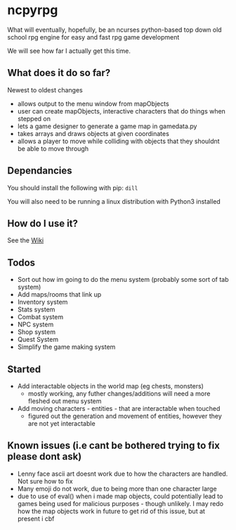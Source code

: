 # ncpyrpg
What will eventually, hopefully, be an ncurses python-based top down old school rpg engine for easy and fast rpg game development

We will see how far I actually get this time. 

## What does it do so far?
Newest to oldest changes
* allows output to the menu window from mapObjects
* user can create mapObjects, interactive characters that do things when stepped on
* lets a game designer to generate a game map in gamedata.py
* takes arrays and draws objects at given coordinates
* allows a player to move while colliding with objects that they shouldnt be able to move through

## Dependancies
You should install the following with pip:
```dill```

You will also need to be running a linux distribution with Python3 installed

## How do I use it?
See the [Wiki](https://github.com/TheScrawl/ncpyrpg/wiki)

## Todos
* Sort out how im going to do the menu system (probably some sort of tab system)
* Add maps/rooms that link up
* Inventory system
* Stats system
* Combat system
* NPC system
* Shop system
* Quest System
* Simplify the game making system

## Started
* Add interactable objects in the world map (eg chests, monsters)
    * mostly working, any futher changes/additions will need a more fleshed out menu system
* Add moving characters - entities - that are interactable when touched 
   * figured out the generation and movement of entities, however they are not yet interactable

## Known issues (i.e cant be bothered trying to fix please dont ask)
* Lenny face ascii art doesnt work due to how the characters are handled. Not sure how to fix
* Many emoji do not work, due to being more than one character large
* due to use of eval() when i made map objects, could potentially lead to games being used for malicious purposes - though unlikely. I may redo how the map objects work in future to get rid of this issue, but at present i cbf
